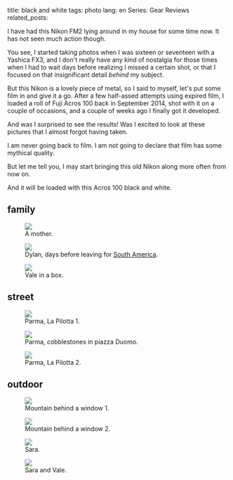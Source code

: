 title: black and white
tags: photo
lang: en
Series: Gear Reviews
related_posts:

I have had this Nikon FM2 lying around in my house for some time now. It has not seen much action though.

You see, I started taking photos when I was sixteen or seventeen with a Yashica FX3, and I don't really have any kind of nostalgia for those times when I had to wait days before realizing I missed a certain shot, or that I focused on that insignificant detail _behind_ my subject.

But this Nikon is a lovely piece of metal, so I said to myself, let's put some film in and give it a go. After a few half-assed attempts using expired film, I loaded a roll of Fuji Acros 100 back in September 2014, shot with it on a couple of occasions, and a couple of weeks ago I finally got it developed.

<!-- PELICAN_END_SUMMARY -->

And was I surprised to see the results! Was I excited to look at these pictures that I almost forgot having taken.

I am never going back to film. I am not going to declare that film has some mythical quality.

But let me tell you, I may start bringing this old Nikon along more often from now on.

And it will be loaded with this Acros 100 black and white.

## family

<figure>
    <a href="https://www.flickr.com/photos/aadm/16531503390" title="201409xx_FUJIACROS100_14 by Alessandro Amato, on Flickr"><img src="https://farm9.staticflickr.com/8577/16531503390_713f0e5f15_c.jpg"></a>
    <figcaption>A mother.</figcaption>
</figure>


<figure>
    <a href="https://www.flickr.com/photos/aadm/16693069136" title="201409xx_FUJIACROS100_03 by Alessandro Amato, on Flickr"><img src="https://farm9.staticflickr.com/8580/16693069136_747780c61b_c.jpg"></a>
    <figcaption>Dylan, days before leaving for <a href="http://www.dylankier.com/blog/faces-trinidad">South America</a>.</figcaption>
</figure>

<figure>
    <a href="https://www.flickr.com/photos/aadm/16511591827" title="201409xx_FUJIACROS100_37 by Alessandro Amato, on Flickr"><img src="https://farm9.staticflickr.com/8678/16511591827_79b0e9896e_c.jpg"></a>
    <figcaption>Vale in a box.</figcaption>
</figure>


## street

<figure>
    <a href="https://www.flickr.com/photos/aadm/16531497000" title="201409xx_FUJIACROS100_23 by Alessandro Amato, on Flickr"><img src="https://farm9.staticflickr.com/8671/16531497000_4ca5855b91_c.jpg"></a>
    <figcaption>Parma, La Pilotta 1.</figcaption>
</figure>

<figure>
    <a href="https://www.flickr.com/photos/aadm/16717644631" title="201409xx_FUJIACROS100_26 by Alessandro Amato, on Flickr"><img src="https://farm9.staticflickr.com/8572/16717644631_8bdc81f7fa_c.jpg"></a>
    <figcaption>Parma, cobblestones in piazza Duomo.</figcaption>
</figure>

<figure>
    <a href="https://www.flickr.com/photos/aadm/16531490780" title="201409xx_FUJIACROS100_24 by Alessandro Amato, on Flickr"><img src="https://farm9.staticflickr.com/8599/16531490780_48a3d60df7_c.jpg"></a>
    <figcaption>Parma, La Pilotta 2.</figcaption>
</figure>


## outdoor

<figure>
    <a href="https://www.flickr.com/photos/aadm/16717616531" title="201409xx_FUJIACROS100_31 by Alessandro Amato, on Flickr"><img src="https://farm9.staticflickr.com/8619/16717616531_734255cf89_c.jpg"></a>
    <figcaption>Mountain behind a window 1.</figcaption>
</figure>

<figure>
    <a href="https://www.flickr.com/photos/aadm/16717824302" title="201409xx_FUJIACROS100_30 by Alessandro Amato, on Flickr"><img src="https://farm9.staticflickr.com/8566/16717824302_bf4c66aa0e_c.jpg"></a>
    <figcaption>Mountain behind a window 2.</figcaption>
</figure>

<figure>
    <a href="https://www.flickr.com/photos/aadm/16098950093" title="201409xx_FUJIACROS100_29 by Alessandro Amato, on Flickr"><img src="https://farm9.staticflickr.com/8617/16098950093_d95c7bcce3_c.jpg"></a>
    <figcaption>Sara.</figcaption>
</figure>


<figure>
    <a href="https://www.flickr.com/photos/aadm/16692977766" title="201409xx_FUJIACROS100_33 by Alessandro Amato, on Flickr"><img src="https://farm9.staticflickr.com/8671/16692977766_2f0f7beec3_c.jpg"></a>
    <figcaption>Sara and Vale.</figcaption>
</figure>
